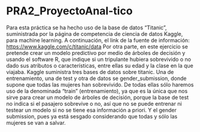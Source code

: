 # PRA2_ProyectoAnal-tico
Para esta práctica se ha hecho uso de la base de datos “Titanic”, suministrada por la página de competencia de ciencia de datos Kaggle, para machine learning. A continuación, el link de la fuente de información: https://www.kaggle.com/c/titanic/data  Por otra parte, en este ejercicio se pretende crear un modelo predictivo por medio de árboles de decisión y usando el software R, que indique si un tripulante hubiera sobrevivido o no dado sus atributos o características, entre ellas su edad y la clase en la que viajaba.   Kaggle suministra tres bases de datos sobre titanic. Una de entrenamiento, una de test y otra de datos se gender_submission, donde supone que todas las mujeres han sobrevivido. De todas ellas sólo haremos uso de la denominada “train” (entrenamiento), ya que es la única que nos sirve para crear un modelo de árboles de decisión, porque la base de test no indica si el pasajero sobrevive o no, así que no se puede entrenar ni testear un modelo si no se tiene esa información a priori. Y el gender submission, pues ya está sesgado considerando que todas y sólo las mujeres se van a salvar. 
